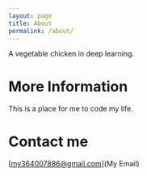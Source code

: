 ```yaml
---
layout: page
title: About
permalink: /about/
---
```


A vegetable chicken in deep learning.

# More Information

This is a place for me to code my life.

# Contact me

[my364007886@gmail.com](My Email)
